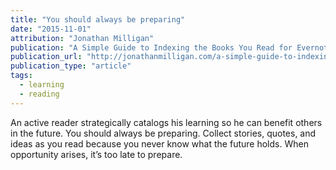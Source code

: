 ```yaml
---
title: "You should always be preparing"
date: "2015-11-01"
attribution: "Jonathan Milligan"
publication: "A Simple Guide to Indexing the Books You Read for Evernote"
publication_url: "http://jonathanmilligan.com/a-simple-guide-to-indexing-the-books-you-read-for-evernote/"
publication_type: "article"
tags:
  - learning
  - reading
---
```


An active reader strategically catalogs his learning so he can benefit others in the future. You should always be preparing. Collect stories, quotes, and ideas as you read because you never know what the future holds. When opportunity arises, it’s too late to prepare.

